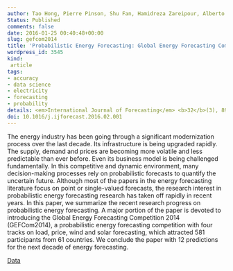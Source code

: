```yaml
---
author: Tao Hong, Pierre Pinson, Shu Fan, Hamidreza Zareipour, Alberto Troccoli, Rob&nbsp;J&nbsp;Hyndman
Status: Published
comments: false
date: 2016-01-25 00:40:48+00:00
slug: gefcom2014
title: 'Probabilistic Energy Forecasting: Global Energy Forecasting Competition 2014 and Beyond'
wordpress_id: 3545
kind:
 article
tags:
- accuracy
- data science
- electricity
- forecasting
- probability
details: <em>International Journal of Forecasting</em> <b>32</b>(3), 896–913
doi: 10.1016/j.ijforecast.2016.02.001
---
```


The energy industry has been going through a significant modernization process over the last decade. Its infrastructure is being upgraded rapidly. The supply, demand and prices are becoming more volatile and less predictable than ever before. Even its business model is being challenged fundamentally. In this competitive and dynamic environment, many decision-making processes rely on probabilistic forecasts to quantify the uncertain future. Although most of the papers in the energy forecasting literature focus on point or single-valued forecasts, the research interest in probabilistic energy forecasting research has taken off rapidly in recent years. In this paper, we summarize the recent research progress on probabilistic energy forecasting. A major portion of the paper is devoted to introducing the Global Energy Forecasting Competition 2014 (GEFCom2014), a probabilistic energy forecasting competition with four tracks on load, price, wind and solar forecasting, which attracted 581 participants from 61 countries. We conclude the paper with 12 predictions for the next decade of energy forecasting.


[Data](https://www.dropbox.com/s/mqftg79cmx85ymb/mmc1.zip?dl=0)
